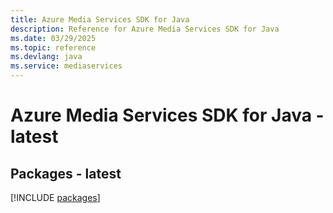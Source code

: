 ```yaml
---
title: Azure Media Services SDK for Java
description: Reference for Azure Media Services SDK for Java
ms.date: 03/29/2025
ms.topic: reference
ms.devlang: java
ms.service: mediaservices
---
```

# Azure Media Services SDK for Java - latest
## Packages - latest
[!INCLUDE [packages](media-services-index.md)]
